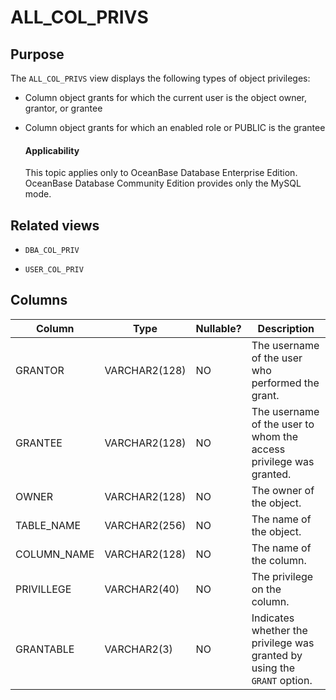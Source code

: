 # ALL_COL_PRIVS

## Purpose

The `ALL_COL_PRIVS` view displays the following types of object privileges:

* Column object grants for which the current user is the object owner, grantor, or grantee

* Column object grants for which an enabled role or PUBLIC is the grantee

  <main id="notice" >
    <h4>Applicability</h4>
    <p>This topic applies only to OceanBase Database Enterprise Edition. OceanBase Database Community Edition provides only the MySQL mode. </p>
  </main>

## Related views

* `DBA_COL_PRIV`

* `USER_COL_PRIV`

## Columns

| **Column** | **Type** | **Nullable?** | **Description** |
|-------------|---------------|----------------|---------------|
| GRANTOR | VARCHAR2(128) | NO | The username of the user who performed the grant. |
| GRANTEE | VARCHAR2(128) | NO | The username of the user to whom the access privilege was granted. |
| OWNER | VARCHAR2(128) | NO | The owner of the object. |
| TABLE_NAME | VARCHAR2(256) | NO | The name of the object. |
| COLUMN_NAME | VARCHAR2(128) | NO | The name of the column. |
| PRIVILLEGE | VARCHAR2(40) | NO | The privilege on the column. |
| GRANTABLE | VARCHAR2(3) | NO | Indicates whether the privilege was granted by using the `GRANT` option. |
